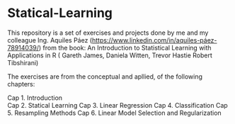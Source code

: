# Statical-Learning
This repository is a set of exercises and projects done by me and my colleague 
Ing. Aquiles Páez  (https://www.linkedin.com/in/aquiles-páez-78914039/) from the book: 
An Introduction to Statistical Learning with Applications in R ( Gareth James, Daniela Witten, Trevor Hastie Robert Tibshirani)

The exercises are from the conceptual and apllied, of the following chapters: 

Cap 1. Introduction  
Cap 2. Statical Learning
Cap 3. Linear Regression
Cap 4. Classification
Cap 5. Resampling Methods
Cap 6. Linear Model Selection and Regularization 
